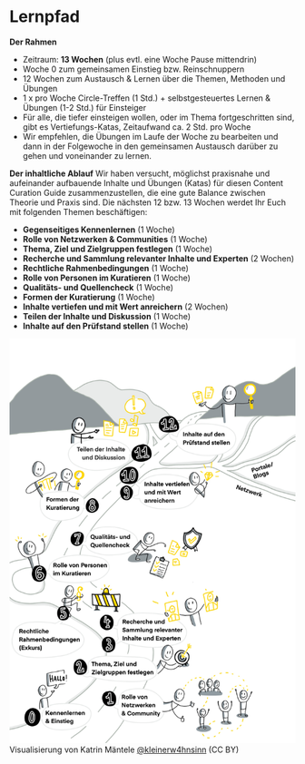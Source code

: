 # Lernpfad

**Der Rahmen**

- Zeitraum: **13 Wochen** (plus evtl. eine Woche Pause mittendrin)
- Woche 0 zum gemeinsamen Einstieg bzw. Reinschnuppern
- 12 Wochen zum Austausch & Lernen über die Themen, Methoden und Übungen
- 1 x pro Woche Circle-Treffen (1 Std.) + selbstgesteuertes Lernen & Übungen (1-2 Std.) für Einsteiger
- Für alle, die tiefer einsteigen wollen, oder im Thema fortgeschritten sind, gibt es Vertiefungs-Katas, Zeitaufwand ca. 2 Std. pro Woche
- Wir empfehlen, die Übungen im Laufe der Woche zu bearbeiten und dann in der Folgewoche in den gemeinsamen Austausch darüber zu gehen und voneinander zu lernen.

**Der inhaltliche Ablauf**
Wir haben versucht, möglichst praxisnahe und aufeinander aufbauende Inhalte und Übungen (Katas) für diesen Content Curation Guide zusammenzustellen, die eine gute Balance zwischen Theorie und Praxis sind. Die nächsten 12 bzw. 13 Wochen werdet Ihr Euch mit folgenden Themen beschäftigen:

- **Gegenseitiges Kennenlernen** (1 Woche)
- **Rolle von Netzwerken & Communities** (1 Woche)
- **Thema, Ziel und Zielgruppen festlegen** (1 Woche)
- **Recherche und Sammlung relevanter Inhalte und Experten** (2 Wochen)
- **Rechtliche Rahmenbedingungen** (1 Woche)
- **Rolle von Personen im Kuratieren** (1 Woche)
- **Qualitäts- und Quellencheck** (1 Woche)
- **Formen der Kuratierung** (1 Woche)
- **Inhalte vertiefen und mit Wert anreichern** (2 Wochen)
- **Teilen der Inhalte und Diskussion** (1 Woche)
- **Inhalte auf den Prüfstand stellen** (1 Woche)

![](./images/image7.png) Visualisierung von Katrin Mäntele [@kleinerw4hnsinn](https://twitter.com/kleinerw4hnsinn) (CC BY)
